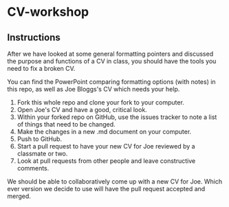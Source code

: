 # CV-workshop

## Instructions

After we have looked at some general formatting pointers and discussed the purpose and functions of a CV in class, you should have the tools you need to fix a broken CV.

You can find the PowerPoint comparing formatting options (with notes) in this repo, as well as Joe Bloggs's CV which needs your help.

1. Fork this whole repo and clone your fork to your computer.
2. Open Joe's CV and have a good, critical look.
3. Within your forked repo on GitHub, use the issues tracker to note a list of things that need to be changed.
4. Make the changes in a new .md document on your computer.
5. Push to GitHub.
6. Start a pull request to have your new CV for Joe reviewed by a classmate or two.
7. Look at pull requests from other people and leave constructive comments.

We should be able to collaboratively come up with a new CV for Joe. Which ever version we decide to use will have the pull request accepted and merged.
